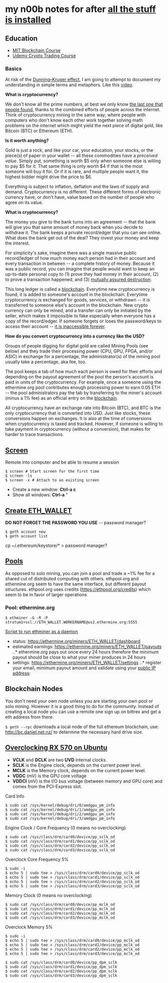 # my n00b notes for after [all the stuff is installed](https://raw.githubusercontent.com/jonfen/ubuntu-env/master/cryptocurrency.sh)

## Education ##

* [MIT Blockchain Course](https://executive.mit.edu/openenrollment/program/blockchain-technologies-business-innovation-and-application-self-paced-online/)
* [Udemy Crypto Trading Course](https://www.udemy.com/cryptocurrency-algorithmic-trading-the-revolution/)

### Basics ###

At risk of the [Dunning–Kruger effect](https://en.wikipedia.org/wiki/Dunning%E2%80%93Kruger_effect), I am going to attempt to document my understanding in simple terms and metaphors.  Like this [video](https://www.bbc.com/news/av/embed/p05xtzm1/46150107).

**What is cryptocurrency?**

We don't know all the prime numbers, at best we only know [the last one that people found](https://en.wikipedia.org/wiki/Largest_known_prime_number), thanks to the combined efforts of people across the internet.  Think of cryptocurrency mining in the same way; where people with computers who don't know each other work together solving math problems on the internet which might yield the next piece of digital gold, like Bitcoin (BTC) or Ethereum (ETH).

**Is it worth anything?**

Gold is just a rock, and like your car, your education, your stocks, or the piece(s) of paper in your wallet -- all these commodities have a *preceived value*.  Simply put, something is worth $5 only when someone else is willing to pay $5 for it.  That same thing is only worth $4 if that is the most someone will buy it for.  Or if it is rare, and multiple people want it, the highest bidder might drive the price to $6.

Everything is subject to inflation, deflation and the laws of supply and demand.  Cryptocurrency is no different.  These different forms of electronic currency have, or don't have, value based on the number of people who agree on its value.   

**What is cryptocurrency?**

The money you give to the bank turns into an agreement -- that the bank will give you that same amount of money back when you decide to withdraw it.  The bank keeps a private record/edger that you can see online.  What does the bank get out of the deal?  They invest your money and keep the interest.

For simplicity's sake, imagine there was a single massive public record/ledger of how much money each person had in their account and every transaction in between -- a complete history of money.  Because it was a public record, you can imagine that people would want to keep an up-to-date personal copy to (1) prove they had money in their account, (2) to prove a transaction happened, and (3) [mutually assured destruction](https://en.wikipedia.org/wiki/Mutual_assured_destruction).  

This long ledger is called a [blockchain](https://www.etherchain.org/).  Everytime new cryptocurrency is found, it is added to someone's account in the blockchain.  Everytime cryptocurrency is exchanged for goods, services, or withdrawn -- it is transferred to someone else's account in the blockchain.  New crypto currency can only be mined, and a transfer can only be initiated by the seller, which makes it impossible to fake especially when everyone has a copy of the record/edger.  If someone forgets or loses the password/keys to access their account -- [it is inaccessible forever](https://www.wired.co.uk/article/bitcoin-lost-newport-landfill).  

**How do you convert cryptocurrency into a currency like the USD?**

Groups of people digging for digital gold are called Mining Pools (see below) and they trade their processing power (CPU, GPU, FPGA, and/or ASIC) in exchange for a percentage, the administrator(s) of the mining pool usually take a percentage, aka fee, too.

The pool keeps a tab of how much each person is owed for their efforts and depending on the payout agreement of the pool the person's account is paid in units of the cryptocurrency.  For example, once a someone using the ethermine.org pool  contributes enough processing power to earn 0.05 ETH -- the pool administrators pay the tab by transferring to the miner's account (minus a 1% fee) as an official entry on the [blockchain](https://www.etherchain.org/).  

All cryptocurrency have an exchange rate into Bitcoin (BTC), and BTC is the only cryptocurrency that is converted into USD.  Just like stocks, these conversions happen on exchanges.  It is also at the time of conversions when cryptocurrency is  taxed and tracked.  However, if someone is willing to take payment in cryptocurrency (without a conversion), that makes for harder to trace transactions.

## [Screen](http://aperiodic.net/screen/quick_reference) ##

Remote into computer and be able to resume a session
```
$ screen # Start screen for the first time
$ screen -ls
$ screen -x # Attach to an existing screen
```
* Create a new window: __Ctrl-a c__
* Show all windows: __Ctrl-a__ " 

## [Create ETH_WALLET](https://github.com/ethereum/go-ethereum/wiki/Managing-your-accounts) ##
**DO NOT FORGET THE PASSWORD YOU USE** -- password manager?
```
$ geth account new
$ geth account list
```
cp ~/.ethereum/keystore/* > password manager?
 
## [Pools](https://github.com/ethereum-mining/ethminer/blob/master/docs/POOL_EXAMPLES_ETH.md) ##
As opposed to solo mining, you can join a pool and trade a ~1% fee for a shared cut of distributed computing with others.  ethpool.org and ethermine.org seem to have the same interface, but different payout structures.  ethpool.org uses credits (https://ethpool.org/credits) which seem to be in favor of larger operations

### Pool: ethermine.org ###
```
$ ethminer -G -R -P stratum1+ssl://ETH_WALLET.WORKERNAME@us2.ethermine.org:5555
```
[Script to run ethminer as a daemon](https://gist.github.com/bmatthewshea/9a062c092fd673318f8d208ce44f4f51)

* status: https://ethermine.org/miners/ETH_WALLET/dashboard
* estimated earnings: https://ethermine.org/miners/ETH_WALLET/payouts
..* ethermine.org pays out once every 24 hours therefore the minimum payout should be close to what your miner produces in 24 hours
* settings: https://ethermine.org/miners/ETH_WALLET/settings
..* register your email, minimum payout amount and validate using your [public IP address](https://www.google.com/search?q=what+is+my+ip):

## Blockchain Nodes ##
You don't need your own node unless you are starting your own pool or solo mining.  However it is a good thing to do for the community.  Instead of creating a local node you can use a remote one sign up on bittrex and get a eth address from there.

```$ geth --rpc``` downloads a local node of the full ethereum blockchain, use: http://bc.daniel.net.nz/ to determine the necessary hard drive size.

## [Overclocking RX 570 on Ubuntu](http://centosquestions.com/overclocking-radeon-rx-570-ubuntu/) ##

* **VCLK** and **DCLK** are two **UVD** internal clocks.
* **SCLK** is the Engine clock, depends on the current power level.
* **MCLK** is the Memory clock, depends on the current power level.
* **VDDC** (mV) is the GPU core voltage
* **VDDCI** (mV) is the I/O bus voltage (between memory and GPU core) and comes from the PCI-Express slot.

Card Info
```
$ sudo cat /sys/kernel/debug/dri/0/amdgpu_pm_info
$ sudo cat /sys/kernel/debug/dri/1/amdgpu_pm_info
$ sudo cat /sys/kernel/debug/dri/2/amdgpu_pm_info
$ sudo cat /sys/kernel/debug/dri/3/amdgpu_pm_info
```

Engine Clock / Core Frequency (0 means no overclocking)
```
$ sudo cat /sys/class/drm/card0/device/pp_sclk_od
$ sudo cat /sys/class/drm/card1/device/pp_sclk_od
$ sudo cat /sys/class/drm/card2/device/pp_sclk_od
$ sudo cat /sys/class/drm/card3/device/pp_sclk_od
```

Overclock Core Frequency 5%
```
$ sudo -i
$ echo 5 | sudo tee > /sys/class/drm/card0/device/pp_sclk_od
$ echo 5 | sudo tee > /sys/class/drm/card1/device/pp_sclk_od
$ echo 5 | sudo tee > /sys/class/drm/card2/device/pp_sclk_od
$ echo 5 | sudo tee > /sys/class/drm/card3/device/pp_sclk_od
```

Memory Clock (0 means no overclocking)
```
$ sudo cat /sys/class/drm/card0/device/pp_mclk_od
$ sudo cat /sys/class/drm/card1/device/pp_mclk_od
$ sudo cat /sys/class/drm/card2/device/pp_mclk_od
$ sudo cat /sys/class/drm/card3/device/pp_mclk_od
```

Overclock Memory 5%
```
$ sudo -i
$ echo 5 | sudo tee > /sys/class/drm/card0/device/pp_mclk_od
$ echo 5 | sudo tee > /sys/class/drm/card1/device/pp_mclk_od
$ echo 5 | sudo tee > /sys/class/drm/card2/device/pp_mclk_od
$ echo 5 | sudo tee > /sys/class/drm/card3/device/pp_mclk_od
```

```
$ sudo cat /sys/class/drm/card0/device/pp_dpm_sclk
$ sudo cat /sys/class/drm/card1/device/pp_dpm_sclk
$ sudo cat /sys/class/drm/card2/device/pp_dpm_sclk
$ sudo cat /sys/class/drm/card3/device/pp_dpm_sclk
```
